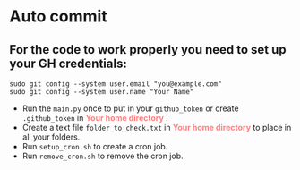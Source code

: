 # Auto commit
## For the code to work properly you need to set up your GH credentials:
```
sudo git config --system user.email "you@example.com"
sudo git config --system user.name "Your Name"
``` 
- Run the `main.py` once to put in your `github_token` or create `.github_token` in <span style="color:#FF7F7F;">**Your home directory**</span>
.
- Create a text file `folder_to_check.txt` in <span style="color:#FF7F7F;">**Your home directory**</span>
 to place in all your folders.
- Run `setup_cron.sh` to create a cron job.
- Run `remove_cron.sh` to remove the cron job.

